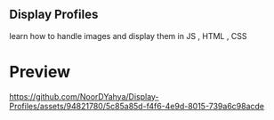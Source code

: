 ## Display Profiles 

learn how to handle images and display them in JS , HTML , CSS
# Preview


https://github.com/NoorDYahya/Display-Profiles/assets/94821780/5c85a85d-f4f6-4e9d-8015-739a6c98acde

